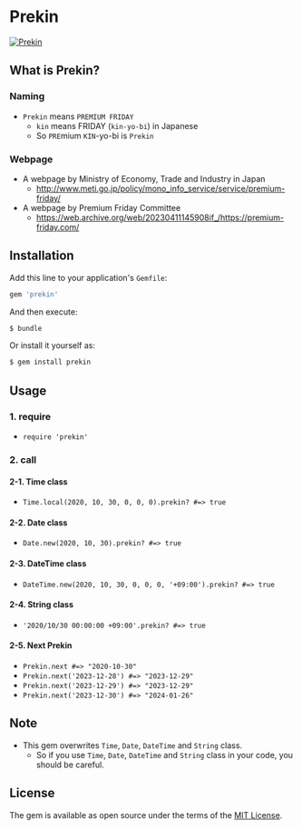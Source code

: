 # Prekin

[![Prekin](https://github.com/nikukyugamer/prekin/actions/workflows/config.yml/badge.svg?branch=main)](https://github.com/nikukyugamer/prekin/actions/workflows/config.yml)

## What is Prekin?

### Naming

- `Prekin` means `PREMIUM FRIDAY`
    - `kin` means FRIDAY (`kin-yo-bi`) in Japanese
    - So `PRE`mium `KIN`-yo-bi is `Prekin`

### Webpage

- A webpage by Ministry of Economy, Trade and Industry in Japan
    - <http://www.meti.go.jp/policy/mono_info_service/service/premium-friday/>
- A webpage by Premium Friday Committee
    - <https://web.archive.org/web/20230411145908if_/https://premium-friday.com/>

## Installation

Add this line to your application's `Gemfile`:

```ruby
gem 'prekin'
```

And then execute:

```bash
$ bundle
```

Or install it yourself as:

```bash
$ gem install prekin
```

## Usage

### 1. require

- `require 'prekin'`

### 2. call

#### 2-1. Time class

- `Time.local(2020, 10, 30, 0, 0, 0).prekin? #=> true`

#### 2-2. Date class

- `Date.new(2020, 10, 30).prekin? #=> true`

#### 2-3. DateTime class

- `DateTime.new(2020, 10, 30, 0, 0, 0, '+09:00').prekin? #=> true`

#### 2-4. String class

- `'2020/10/30 00:00:00 +09:00'.prekin? #=> true`

#### 2-5. Next Prekin

- `Prekin.next #=> "2020-10-30"`
- `Prekin.next('2023-12-28') #=> "2023-12-29"`
- `Prekin.next('2023-12-29') #=> "2023-12-29"`
- `Prekin.next('2023-12-30') #=> "2024-01-26"`

## Note

- This gem overwrites `Time`, `Date`, `DateTime` and `String` class.
    - So if you use `Time`, `Date`, `DateTime` and `String` class in your code, you should be careful.

## License

The gem is available as open source under the terms of the [MIT License](https://opensource.org/licenses/MIT).
